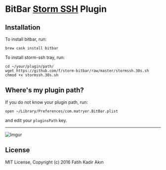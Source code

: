 # BitBar [Storm SSH](http://github.com/emre/storm) Plugin

## Installation

To install bitbar, run:
```
brew cask install bitbar
```

To install storm-ssh tray, run:
```
cd ~/your/plugin/path/
wget https://github.com/f/storm-bitbar/raw/master/stormssh.30s.sh
chmod +x stormssh.30s.sh
```

## Where's my plugin path?

If you do not know your plugin path, run:

```
open ~/Library/Preferences/com.matryer.BitBar.plist
```

and edit your `pluginsPath` key.

---

![Imgur](http://i.imgur.com/G5h9qKO.png)

## License

MIT License, Copyright (c) 2016 Fatih Kadir Akın
